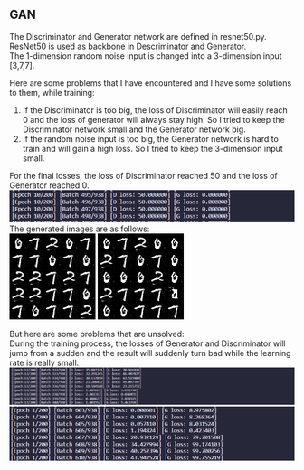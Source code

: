 ## GAN

The Discriminator and Generator network are defined in resnet50.py. ResNet50 is used as backbone in Descriminator and Generator.            
The 1-dimension random noise input is changed into a 3-dimension input [3,7,7].                



Here are some problems that I have encountered and I have some solutions to them, while training:
1. If the Discriminator is too big, the loss of Discriminator will easily reach 0 and the loss of generator will always stay high. So I tried to keep the Discriminator network small and the Generator network big.
2. If the random noise input is too big, the Generator network is hard to train and will gain a high loss. So I tried to keep the 3-dimension input small.  

For the final losses, the loss of Discriminator reached 50 and the loss of Generator reached 0.       
![loss](https://github.com/cvgroup-erke/YunyingChen/blob/main/original_gan/imgs/loss.png)      
The generated images are as follows:      
![ouput](https://github.com/cvgroup-erke/YunyingChen/blob/main/original_gan/imgs/9600.png)
![output](https://github.com/cvgroup-erke/YunyingChen/blob/main/original_gan/imgs/10000.png)

But here are some problems that are unsolved:                
During the training process, the losses of Generator and Discriminator will jump from a sudden and the result will suddenly turn bad while the learning rate is really small.         
![loss](https://github.com/cvgroup-erke/YunyingChen/blob/main/original_gan/imgs/loss1.png)  
![loss](https://github.com/cvgroup-erke/YunyingChen/blob/main/original_gan/imgs/loss2.png)   
